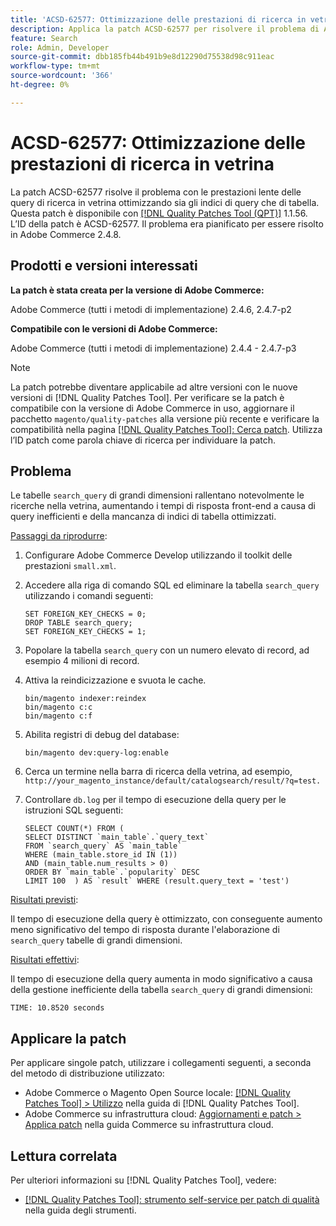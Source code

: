```yaml
---
title: 'ACSD-62577: Ottimizzazione delle prestazioni di ricerca in vetrina'
description: Applica la patch ACSD-62577 per risolvere il problema di Adobe Commerce in cui le prestazioni di ricerca della vetrina si riducono a causa di una lenta esecuzione delle query causata da una grande tabella "search_query".
feature: Search
role: Admin, Developer
source-git-commit: dbb185fb44b491b9e8d12290d75538d98c911eac
workflow-type: tm+mt
source-wordcount: '366'
ht-degree: 0%

---
```


# ACSD-62577: Ottimizzazione delle prestazioni di ricerca in vetrina

La patch ACSD-62577 risolve il problema con le prestazioni lente delle query di ricerca in vetrina ottimizzando sia gli indici di query che di tabella. Questa patch è disponibile con [[!DNL Quality Patches Tool (QPT)]](/help/tools/quality-patches-tool/quality-patches-tool-to-self-serve-quality-patches.md) 1.1.56. L’ID della patch è ACSD-62577. Il problema era pianificato per essere risolto in Adobe Commerce 2.4.8.

## Prodotti e versioni interessati

**La patch è stata creata per la versione di Adobe Commerce:**

Adobe Commerce (tutti i metodi di implementazione) 2.4.6, 2.4.7-p2

**Compatibile con le versioni di Adobe Commerce:**

Adobe Commerce (tutti i metodi di implementazione) 2.4.4 - 2.4.7-p3

>[!NOTE]
>
>La patch potrebbe diventare applicabile ad altre versioni con le nuove versioni di [!DNL Quality Patches Tool]. Per verificare se la patch è compatibile con la versione di Adobe Commerce in uso, aggiornare il pacchetto `magento/quality-patches` alla versione più recente e verificare la compatibilità nella pagina [[!DNL Quality Patches Tool]: Cerca patch](https://experienceleague.adobe.com/tools/commerce-quality-patches/index.html). Utilizza l’ID patch come parola chiave di ricerca per individuare la patch.

## Problema

Le tabelle `search_query` di grandi dimensioni rallentano notevolmente le ricerche nella vetrina, aumentando i tempi di risposta front-end a causa di query inefficienti e della mancanza di indici di tabella ottimizzati.

<u>Passaggi da riprodurre</u>:

1. Configurare Adobe Commerce Develop utilizzando il toolkit delle prestazioni `small.xml`.
1. Accedere alla riga di comando SQL ed eliminare la tabella `search_query` utilizzando i comandi seguenti:

   ```
   SET FOREIGN_KEY_CHECKS = 0;  
   DROP TABLE search_query;  
   SET FOREIGN_KEY_CHECKS = 1;  
   ```

1. Popolare la tabella `search_query` con un numero elevato di record, ad esempio 4 milioni di record.
1. Attiva la reindicizzazione e svuota le cache.

   ```
   bin/magento indexer:reindex  
   bin/magento c:c  
   bin/magento c:f  
   ```

1. Abilita registri di debug del database:

   ```
   bin/magento dev:query-log:enable  
   ```

1. Cerca un termine nella barra di ricerca della vetrina, ad esempio,
   `http://your_magento_instance/default/catalogsearch/result/?q=test.`
1. Controllare `db.log` per il tempo di esecuzione della query per le istruzioni SQL seguenti:

   ```
   SELECT COUNT(*) FROM (  
   SELECT DISTINCT `main_table`.`query_text`  
   FROM `search_query` AS `main_table`  
   WHERE (main_table.store_id IN (1))  
   AND (main_table.num_results > 0)  
   ORDER BY `main_table`.`popularity` DESC  
   LIMIT 100  ) AS `result` WHERE (result.query_text = 'test')  
   ```

<u>Risultati previsti</u>:

Il tempo di esecuzione della query è ottimizzato, con conseguente aumento meno significativo del tempo di risposta durante l&#39;elaborazione di `search_query` tabelle di grandi dimensioni.

<u>Risultati effettivi</u>:

Il tempo di esecuzione della query aumenta in modo significativo a causa della gestione inefficiente della tabella `search_query` di grandi dimensioni:

```
TIME: 10.8520 seconds  
```

## Applicare la patch

Per applicare singole patch, utilizzare i collegamenti seguenti, a seconda del metodo di distribuzione utilizzato:

* Adobe Commerce o Magento Open Source locale: [[!DNL Quality Patches Tool] > Utilizzo](/help/tools/quality-patches-tool/usage.md) nella guida di [!DNL Quality Patches Tool].
* Adobe Commerce su infrastruttura cloud: [Aggiornamenti e patch > Applica patch](https://experienceleague.adobe.com/docs/commerce-cloud-service/user-guide/develop/upgrade/apply-patches.html) nella guida Commerce su infrastruttura cloud.

## Lettura correlata

Per ulteriori informazioni su [!DNL Quality Patches Tool], vedere:

* [[!DNL Quality Patches Tool]: strumento self-service per patch di qualità](/help/tools/quality-patches-tool/quality-patches-tool-to-self-serve-quality-patches.md) nella guida degli strumenti.
